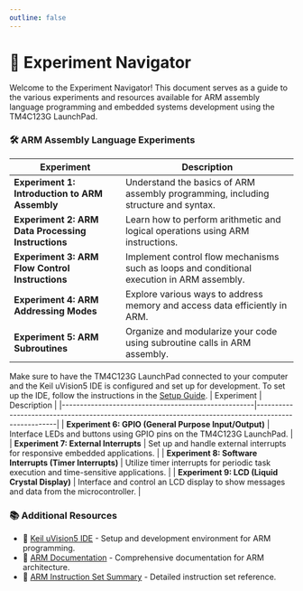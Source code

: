 ```yaml
---
outline: false
---
```

# 🧭 Experiment Navigator

Welcome to the Experiment Navigator! This document serves as a guide to the various experiments and resources available for ARM assembly language programming and embedded systems development using the TM4C123G LaunchPad.
### 🛠️ ARM Assembly Language Experiments
| Experiment                                  | Description                                                                                  |
|---------------------------------------------|----------------------------------------------------------------------------------------------|
|  **Experiment 1: Introduction to ARM Assembly**  | Understand the basics of ARM assembly programming, including structure and syntax.              |
|  **Experiment 2: ARM Data Processing Instructions** | Learn how to perform arithmetic and logical operations using ARM instructions.                  |
|  **Experiment 3: ARM Flow Control Instructions**     | Implement control flow mechanisms such as loops and conditional execution in ARM assembly.      |
|  **Experiment 4: ARM Addressing Modes**              | Explore various ways to address memory and access data efficiently in ARM.                     |
|  **Experiment 5: ARM Subroutines**                    | Organize and modularize your code using subroutine calls in ARM assembly.                      |

Make sure to have the TM4C123G LaunchPad connected to your computer and the Keil uVision5 IDE is configured and set up for development. To set up the IDE, follow the instructions in the [Setup Guide](/setup.md).
| Experiment                                          | Description                                                                                         |
|-----------------------------------------------------|-----------------------------------------------------------------------------------------------------|
|  **Experiment 6: GPIO (General Purpose Input/Output)** | Interface LEDs and buttons using GPIO pins on the TM4C123G LaunchPad.                                 |
|  **Experiment 7: External Interrupts**                | Set up and handle external interrupts for responsive embedded applications.                           |
|  **Experiment 8: Software Interrupts (Timer Interrupts)** | Utilize timer interrupts for periodic task execution and time-sensitive applications.                 |
|  **Experiment 9: LCD (Liquid Crystal Display)**             | Interface and control an LCD display to show messages and data from the microcontroller.              |

### 📚 Additional Resources
- 🔗 [Keil uVision5 IDE](https://www.keil.com/demo/eval/arm.htm) - Setup and development environment for ARM programming.
- 📑 [ARM Documentation](https://developer.arm.com/documentation/dui0041/latest/) - Comprehensive documentation for ARM architecture.
- 📝 [ARM Instruction Set Summary](https://developer.arm.com/documentation/100165/0201/Programmers-Model/Instruction-set-summary/Processor-instructions) - Detailed instruction set reference.
